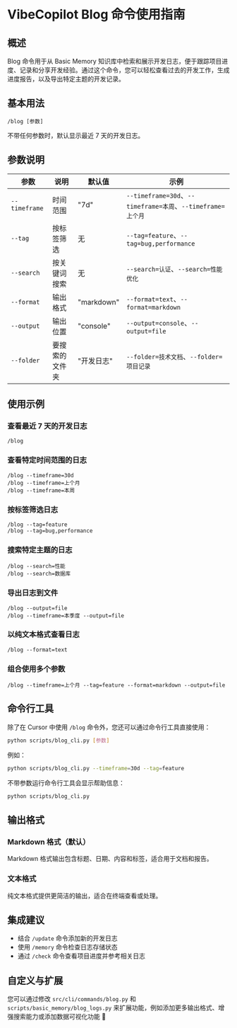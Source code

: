 # VibeCopilot Blog 命令使用指南

## 概述

Blog 命令用于从 Basic Memory 知识库中检索和展示开发日志，便于跟踪项目进度、记录和分享开发经验。通过这个命令，您可以轻松查看过去的开发工作，生成进度报告，以及导出特定主题的开发记录。

## 基本用法

```
/blog [参数]
```

不带任何参数时，默认显示最近 7 天的开发日志。

## 参数说明

| 参数 | 说明 | 默认值 | 示例 |
|------|------|--------|------|
| `--timeframe` | 时间范围 | "7d" | `--timeframe=30d`、`--timeframe=本周`、`--timeframe=上个月` |
| `--tag` | 按标签筛选 | 无 | `--tag=feature`、`--tag=bug,performance` |
| `--search` | 按关键词搜索 | 无 | `--search=认证`、`--search=性能优化` |
| `--format` | 输出格式 | "markdown" | `--format=text`、`--format=markdown` |
| `--output` | 输出位置 | "console" | `--output=console`、`--output=file` |
| `--folder` | 要搜索的文件夹 | "开发日志" | `--folder=技术文档`、`--folder=项目记录` |

## 使用示例

### 查看最近 7 天的开发日志

```
/blog
```

### 查看特定时间范围的日志

```
/blog --timeframe=30d
/blog --timeframe=上个月
/blog --timeframe=本周
```

### 按标签筛选日志

```
/blog --tag=feature
/blog --tag=bug,performance
```

### 搜索特定主题的日志

```
/blog --search=性能
/blog --search=数据库
```

### 导出日志到文件

```
/blog --output=file
/blog --timeframe=本季度 --output=file
```

### 以纯文本格式查看日志

```
/blog --format=text
```

### 组合使用多个参数

```
/blog --timeframe=上个月 --tag=feature --format=markdown --output=file
```

## 命令行工具

除了在 Cursor 中使用 `/blog` 命令外，您还可以通过命令行工具直接使用：

```bash
python scripts/blog_cli.py [参数]
```

例如：
```bash
python scripts/blog_cli.py --timeframe=30d --tag=feature
```

不带参数运行命令行工具会显示帮助信息：
```bash
python scripts/blog_cli.py
```

## 输出格式

### Markdown 格式（默认）

Markdown 格式输出包含标题、日期、内容和标签，适合用于文档和报告。

### 文本格式

纯文本格式提供更简洁的输出，适合在终端查看或处理。

## 集成建议

- 结合 `/update` 命令添加新的开发日志
- 使用 `/memory` 命令检查日志存储状态
- 通过 `/check` 命令查看项目进度并参考相关日志

## 自定义与扩展

您可以通过修改 `src/cli/commands/blog.py` 和 `scripts/basic_memory/blog_logs.py` 来扩展功能，例如添加更多输出格式、增强搜索能力或添加数据可视化功能 🚀
